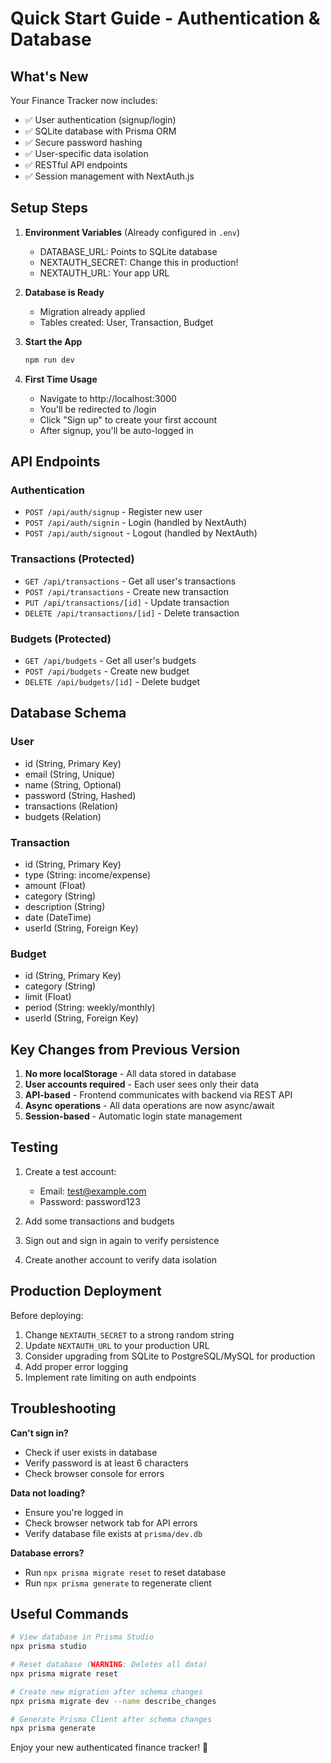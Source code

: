 # Quick Start Guide - Authentication & Database

## What's New

Your Finance Tracker now includes:
- ✅ User authentication (signup/login)
- ✅ SQLite database with Prisma ORM
- ✅ Secure password hashing
- ✅ User-specific data isolation
- ✅ RESTful API endpoints
- ✅ Session management with NextAuth.js

## Setup Steps

1. **Environment Variables** (Already configured in `.env`)
   - DATABASE_URL: Points to SQLite database
   - NEXTAUTH_SECRET: Change this in production!
   - NEXTAUTH_URL: Your app URL

2. **Database is Ready**
   - Migration already applied
   - Tables created: User, Transaction, Budget

3. **Start the App**
   ```bash
   npm run dev
   ```

4. **First Time Usage**
   - Navigate to http://localhost:3000
   - You'll be redirected to /login
   - Click "Sign up" to create your first account
   - After signup, you'll be auto-logged in

## API Endpoints

### Authentication
- `POST /api/auth/signup` - Register new user
- `POST /api/auth/signin` - Login (handled by NextAuth)
- `POST /api/auth/signout` - Logout (handled by NextAuth)

### Transactions (Protected)
- `GET /api/transactions` - Get all user's transactions
- `POST /api/transactions` - Create new transaction
- `PUT /api/transactions/[id]` - Update transaction
- `DELETE /api/transactions/[id]` - Delete transaction

### Budgets (Protected)
- `GET /api/budgets` - Get all user's budgets
- `POST /api/budgets` - Create new budget
- `DELETE /api/budgets/[id]` - Delete budget

## Database Schema

### User
- id (String, Primary Key)
- email (String, Unique)
- name (String, Optional)
- password (String, Hashed)
- transactions (Relation)
- budgets (Relation)

### Transaction
- id (String, Primary Key)
- type (String: income/expense)
- amount (Float)
- category (String)
- description (String)
- date (DateTime)
- userId (String, Foreign Key)

### Budget
- id (String, Primary Key)
- category (String)
- limit (Float)
- period (String: weekly/monthly)
- userId (String, Foreign Key)

## Key Changes from Previous Version

1. **No more localStorage** - All data stored in database
2. **User accounts required** - Each user sees only their data
3. **API-based** - Frontend communicates with backend via REST API
4. **Async operations** - All data operations are now async/await
5. **Session-based** - Automatic login state management

## Testing

1. Create a test account:
   - Email: test@example.com
   - Password: password123

2. Add some transactions and budgets

3. Sign out and sign in again to verify persistence

4. Create another account to verify data isolation

## Production Deployment

Before deploying:
1. Change `NEXTAUTH_SECRET` to a strong random string
2. Update `NEXTAUTH_URL` to your production URL
3. Consider upgrading from SQLite to PostgreSQL/MySQL for production
4. Add proper error logging
5. Implement rate limiting on auth endpoints

## Troubleshooting

**Can't sign in?**
- Check if user exists in database
- Verify password is at least 6 characters
- Check browser console for errors

**Data not loading?**
- Ensure you're logged in
- Check browser network tab for API errors
- Verify database file exists at `prisma/dev.db`

**Database errors?**
- Run `npx prisma migrate reset` to reset database
- Run `npx prisma generate` to regenerate client

## Useful Commands

```bash
# View database in Prisma Studio
npx prisma studio

# Reset database (WARNING: Deletes all data)
npx prisma migrate reset

# Create new migration after schema changes
npx prisma migrate dev --name describe_changes

# Generate Prisma Client after schema changes
npx prisma generate
```

Enjoy your new authenticated finance tracker! 🎉
